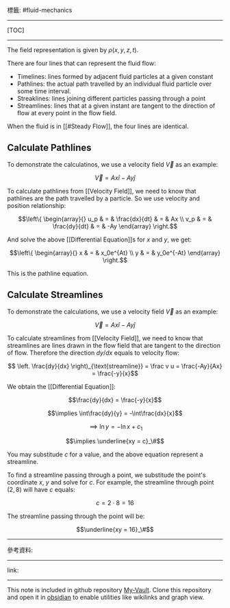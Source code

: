 標籤: #fluid-mechanics 

---

[TOC]

---

The field representation is given by $\rho(x, y, z, t)$.

There are four lines that can represent the fluid flow:

- Timelines: lines formed by adjacent fluid particles at a given constant
- Pathlines: the actual path travelled by an individual fluid particle over some time interval.
- Streaklines: lines joining different particles passing through a point
- Streamlines: lines that at a given instant are tangent to the direction of flow at every point in the flow field.

When the fluid is in [[#Steady Flow]], the four lines are identical.

## Calculate Pathlines

To demonstrate the calculatinos, we use a velocity field $\vec V$ as an example:

$$\vec V = Ax\hat i - Ay\hat j$$

To calculate pathlines from [[Velocity Field]], we need to know that pathlines are the path travelled by a particle. So we use velocity and position relationship:

$$\left\{
\begin{array}{}
	u_p & = & \frac{dx}{dt} & = & Ax \\
	v_p & = & \frac{dy}{dt} & = & -Ay
\end{array}
\right.$$

And solve the above [[Differential Equation]]s for $x$ and $y$, we get:

$$\left\{
	\begin{array}{}
		x & = & x_0e^{At} \\
		y & = & y_0e^{-At}
	\end{array}
\right.$$

This is the pathline equation.

## Calculate Streamlines

To demonstrate the calculations, we use a velocity field $\vec V$ as an example:

$$\vec V = Ax\hat i - Ay \hat j$$

To calculate streamlines from [[Velocity Field]], we need to know that streamlines are lines drawn in the flow field that are tangent to the direction of flow. Therefore the direction $dy / dx$ equals to velocity flow:

$$
\left.
\frac{dy}{dx}
\right)_{\text{streamline}} = \frac v u = \frac{-Ay}{Ax} = \frac{-y}{x}$$

We obtain the [[Differential Equation]]:

$$\frac{dy}{dx} = \frac{-y}{x}$$

$$\implies \int\frac{dy}{y} = -\int\frac{dx}{x}$$

$$\implies \ln y = -\ln x + c_1$$

$$\implies \underline{xy = c}_\#$$

You may substitude $c$ for a value, and the above equation represent a streamline.

To find a streamline passing through a point, we substitude the point's coordinate $x$, $y$ and solve for $c$. For example, the streamline through point $(2, 8)$ will have $c$ equals:

$$c = 2 \cdot 8 = 16$$

The streamline passing through the point will be:

$$\underline{xy = 16}_\#$$

---

參考資料:



---

link:


---

This note is included in github repository [My-Vault](https://github.com/LittleD3092/My-Vault.git). Clone this repository and open it in [obsidian](https://obsidian.md/) to enable utilities like wikilinks and graph view.